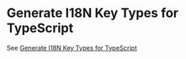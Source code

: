 # Generate I18N Key Types for TypeScript

See [Generate I18N Key Types for TypeScript](https://frontaid.io/help/generate-key-types/)
